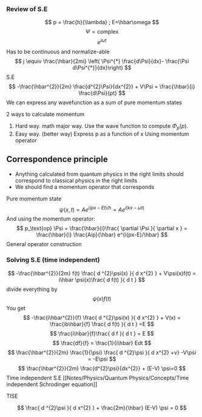 ### Review of S.E 
$$
p = \frac{h}{\lambda} ; E=\hbar\omega
$$
$$
\Psi = \text{complex}
$$
$$
e^{i\omega t}
$$
Has to be continuous and normalize-able 
$$
j \equiv \frac{\hbar}{2mi} \left( \Psi^{*} \frac{d\Psi}{dx}- \frac{\Psi d\Psi^{*}}{dx}\right)
$$
S.E
$$
-\frac{\hbar^{2}}{2m} \frac{d^{2}\Psi}{dx^{2}} + V\Psi = \frac{\hbar}{i} \frac{d\Psi}{pt}
$$
We can express any wavefunction as a sum of pure momentum states

2 ways to calculate momentum 
1. Hard way. math major way. 
Use the wave function to compute $\Phi_{p}(p)$.
2. Easy way. (better way)
Express p as a function of x
Using momentum operator

## Correspondence principle
- Anything calculated from quantum physics in the right limits should correspond to classical physics in the right limits
- We should find a momentum operator that corresponds

Pure momentum state
$$
\psi(x,t) = Ae^{i(px-Et)/\hbar}=Ae^{i(kx-\omega t)}
$$
And using the momentum operator: 
$$
p_\text{op} \Psi = \frac{\hbar}{i}\frac{ \partial \Psi }{ \partial x } = \frac{\hbar}{i} \frac{Aip}{\hbar} e^{i(px-E)/\hbar}
$$
General operator construction


### Solving S.E (time independent)

$$
-\frac{\hbar^{2}}{2m} f(t) \frac{ d ^{2}\psi(x) }{ d x^{2} } + V\psi(x)f(t)   = i\hbar \psi(x)\frac{ d f(t) }{ d t } 
$$
divide everything by 
$$
\psi(x)f(t)
$$
You get
$$
-\frac{i\hbar^{2}}{f} \frac{ d ^{2}\psi(x) }{ d x^{2} } + V(x) = \frac{ib\hbar}{f} \frac{ d f(t) }{ d t }  =E
$$
$$
\frac{i\hbar}{f}\frac{ d f }{ d t }  = E
$$
$$
\frac{df}{f} = \frac{1}{i\hbar} Edt
$$
$$
\frac{\hbar^{2}}{2m} \frac{1}{\psi} \frac{ d ^{2}\psi }{ d x^{2} +v} -V\psi = -E\psi
$$
$$
\frac{\hbar^{2}}{2m} \frac{d^{2}\psi}{dx^{2}} + (E-V) \psi=0
$$
Time independent S.E 
[[Notes/Physics/Quantum Physics/Concepts/Time independent Schrodinger equation]]

TISE

$$
\frac{ d ^{2}\psi }{ d x^{2} } + \frac{2m}{\hbar} (E-V) \psi = 0
$$


